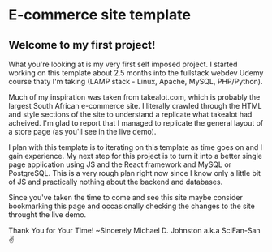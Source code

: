 # E-commerce site template

## Welcome to my first project!

What you're looking at is my very first self imposed project. I started working on this template about 2.5 months into the fullstack webdev Udemy course thaty I'm taking (LAMP stack - Linux, Apache, MySQL, PHP/Python).

Much of my inspiration was taken from takealot.com, which is probably the largest South African e-commerce site. I literally crawled through the HTML and style sections of the site to understand a replicate what takealot had acheived. I'm glad to report that I managed to replicate the general layout of a store page (as you'll see in the live demo). 

I plan with this template is to iterating on this template as time goes on and I gain experience. My next step for this project is to turn it into a better single page application using JS and the React framework and MySQL or PostgreSQL. This is a very rough plan right now since I know only a little bit of JS and practically nothing about the backend and databases.

Since you've taken the time to come and see this site maybe consider bookmarking this page and occasionally checking the changes to the site throught the live demo.

Thank You for Your Time! 
~Sincerely Michael D. Johnston a.k.a SciFan-San :v:
